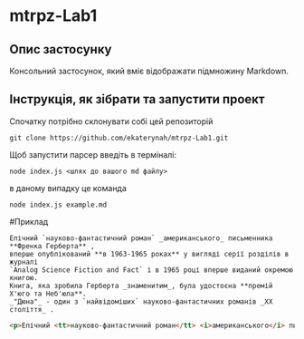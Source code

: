 # mtrpz-Lab1

## Опис застосунку
Консольний застосунок, який вміє відображати підмножину Markdown.

## Інструкція, як зібрати та запустити проект
Спочатку потрібно склонувати собі цей репозиторій
```
git clone https://github.com/ekaterynah/mtrpz-Lab1.git
```
Щоб запустити парсер введіть в терміналі:
```
node index.js <шлях до вашого md файлу>
```
в даному випадку це команда
```
node index.js example.md
```

#Приклад
```Маркдаун
Епічний `науково-фантастичний роман` _американського_ письменника **Френка Герберта** ,
вперше опублікований **в 1963-1965 роках** у вигляді серії розділів в журналі
`Analog Science Fiction and Fact` і в 1965 році вперше виданий окремою книгою.
Книга, яка зробила Герберта _знаменитим_, була удостоєна **премій Х'юго та Неб'юла**.
_"Дюна"_ - один з `найвідоміших` науково-фантастичних романів _XX століття_ .
```

```HTML
<p>Епічний <tt>науково-фантастичний роман</tt> <i>американського</i> письменника <b>Френка Герберта</b> , вперше опублікований <b>в 1963-1965 роках</b> у вигляді серії розділів в журналі <tt>Analog Science Fiction and Fact</tt> і в 1965 році вперше виданий окремою книгою. Книга, яка зробила Герберта <i>знаменитим</i>, була удостоєна <b>премій Х'юго та Неб'юла</b>. <i>"Дюна"</i> - один з <tt>найвідоміших</tt> науково-фантастичних романів <i>XX століття</i> . 
```
